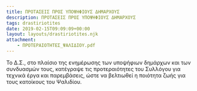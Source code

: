 ```yaml
---
title: ΠΡΟΤΑΣΕΙΣ ΠΡΟΣ ΥΠΟΨΗΦΙΟΥΣ ΔΗΜΑΡΧΟΥΣ
description: ΠΡΟΤΑΣΕΙΣ ΠΡΟΣ ΥΠΟΨΗΦΙΟΥΣ ΔΗΜΑΡΧΟΥΣ
tags: drastiriotites
date: 2019-02-15T09:09:09+00:00
layout: layouts/drastiriotites.njk
attachment:
    - ΠΡΟΤΕΡΑΙΟΤΗΤΕΣ_ΨΑΛΙΔΙΟΥ.pdf
---
```

Το Δ.Σ., στο πλαίσιο της ενημέρωσης των υποψήφιων δημάρχων και των συνδυασμών τους, κατέγραψε τις προτεραιότητες του Συλλόγου για τεχνικά έργα και παρεμβάσεις, ώστε να βελτιωθεί η ποιότητα ζωής για τους κατοίκους του Ψαλιδίου.
<!-- excerpt -->

